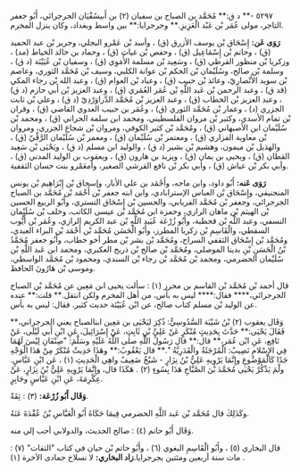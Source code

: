 ٥٢٩٧ -** د ق:** مُحَمَّد بن الصباح بن سفيان (٢) بن أَبيسُفْيَان الجرجرائي، أَبُو جعفر التاجر، مولى عُمَر بْن عَبْد الْعَزِيزِ.** وجرجرايا:** بين واسط وبغداد، وكان ينزل المخرم.

**رَوَى عَن:** إِسْحَاق بْن يوسف الأزرق (ق) ، وأسد بْن عَمْرو البجلي، وجرير بْن عبد الحميد (ق) ، وحاتم بْن إِسْمَاعِيل (ق) ، وحفص بْن غياث (ق) ، وحماد بن خالد الخياط (مد) ، وزكريا بْن منظور القرظي (ق) ، وسَعِيد بْن مسلمة الأُمَوِي (ق) ، وسفيان بْن عُيَيْنَة (د ق) ، وسلمة بْن صالح، وسُلَيْمان بْن الحكم بْن عوانة الكلبي، وسيف بْن مُحَمَّد الثوري، وعاصم بْن سويد الأَنْصارِيّ، وعائذ بْن حبيب (ق) ، وعباد بْن العوام (ق) ، وعبد الله بْن رجاء المكي (قد ق) ، وعبد الرحمن بْن عَبد اللَّهِ بْن عُمَر العُمَري (ق) ، وعبد العزيز بْن أَبي حازم (د ق) ، وعبد العزيز بْن الخطاب (ق) ، وعبد العزيز بْن مُحَمَّد الدَّراوَرْدِيّ (د ق) ، وعلي بْن ثابت الجزري (د) ، وعمار بْن مُحَمَّد الثوري (ق) ، وعُمَر بن حبيب العدوي القاضي (ق) ، وقران بْن تمام الأسدي، وكثير بْن مروان الفلسطيني، ومحمد ابن سلمة الحراني (ق) ، ومحمد بْن سُلَيْمان ابن الأصبهاني (ق) ، ومُحَمَّد بْن كثير الكوفي، ومروان بْن شجاع الجزري، ومروان بْن معاوية الفزاري (ق) ، ومعتمر بْن سُلَيْمان (ق) ، ومعمر بْن سُلَيْمان الرَّقِّيّ (ق) ، والهذيل بْن ميمون، وهشيم بْن بشير (د ق) ، والوليد ابن مسلم (د ق) ، ويَحْيَى بْن سَعِيد القطان (ق) ، ويحيى بن يمان (ق) ، ويزيد بن هارون (ق) ، ويعقوب بن الوليد المدني (ق) ، وأبي بكر بْن عياش (ق) ، وأبي بكر بْن نافع القرشي الصغير، وأمعَمْرو بنت حسان الثقفية.

**رَوَى عَنه:** أَبُو داود، وابن ماجه، وأَحْمَد بن علي الأبار، وإسحاق بْن إِبْرَاهِيم بْن يونس المنجنيقي، وإِسْحَاق بْن العباس الإسترابادي، وابن ابنه جعفر بْن أَحْمَد بْن مُحَمَّد بن الصباح الجرجرائي، وجعفر بْن مُحَمَّد الفريابي، والحسين بْن إِسْحَاق التستري، وأَبُو الربيع الحسين بْن الهيثم بْن ماهان الرازي، وحمزة ابن مُحَمَّد بْن عيسى الكاتب، وخلف بْن سُلَيْمان النسفي، وعبد اللَّه بْن قحطبة، وأَبُو زُرْعَة عُبَيد اللَّهِ بْن عبد الكريم الرازي، وعُمَر بْن أَيُّوب السقطي، والْقَاسِمِ بْن زكريا المطرز، وأَبُو الْحَسَن مُحَمَّد بْن أَحْمَد بْن البراء العبدي، ومُحَمَّد بْن إِسْحَاق الثقفي السراج، ومُحَمَّد بْن بشر بْن مطر أخو خطاب، وأَبُو جعفر مُحَمَّدُ بْنُ الْحَسَنِ بْنِ بدينا الموصلي، ومُحَمَّد بْن صالح بْن ذريح العكبري، ومحمد ابن عَبد اللَّهِ بْن سُلَيْمان الحضرمي، ومحمد بْن مُحَمَّد بْن رجاء بْن السندي، ومحمود بْن مُحَمَّد الواسطي، وموسى بْن هَارُونَ الحافظ.

قال أحمد بْن مُحَمَّد بْن القاسم بن محرز (١) : سألت يحيى ابن مَعِين عن مُحَمَّد بْن الصباح الجرجرائي،**** فقال:**** ليس به بأس، من أهل المخرم ولكن انتقل.** قلت:** عنده عن الوليد بْن مسلم كتاب صالح، عن ابْن عُيَيْنَة حديث كثير. فقال: ليس به بأس.

وَقَال يعقوب (٢) بْنُ شَيْبَة السَّدُوسِيُّ: ذُكِرَ ليَحْيَى بن مَعِين ابنالصباح يعني الجرجراني،** فَقَالَ يَحْيَى:** حَدَّثَ بِحَدِيثٍ مُنْكَرٍ عَنْ عَلِيِّ بْنِ ثَابِتٍ، عَنْ إِسْرَائِيلَ، عَنِ ابْنِ أَبي لَيْلَى، عَنْ نَافِع، عَنِ ابْن عُمَر،** قال:** قال رَسُولُ اللَّهِ صلى اللَّهُ عَلَيْهِ وسَلَّمَ: "صِنْفَانِ لِيْسَ لَهُمَا فِي الإِسْلامِ نَصِيبٌ: الْمُرْجَئَةُ والْقَدَرِيَّةُ ".** قال يَعْقُوبُ:** وهَذَا حَدِيثٌ مُنْكَرٌ مِنْ هَذَا الْوَجْهِ جَدًا كَالْمَوْضُوعِ وإِنَّمَا يَرْوِيهِ عَلِيُّ بْنُ نِزَارٍ - شَيْخٌ ضَعِيفٌ واهِي الْحَدِيثِ (١) ، عَن ابْنِ عَبَّاسٍ. ولْمَ يَذْكُرْ يَحْيَى مُحَمَّدَ بْنَ الصَّبَّاحِ هَذَا بِسُوءٍ (٢) . هَكَذَا قال، وإِنَّمَا يَرْوِيهِ عَلِيُّ بْنُ نِزَارٍ، عَنْ عِكْرِمَةَ، عَنِ ابْنِ عَبَّاسٍ وجَابِرٍ.

**وَقَال أَبُو زُرْعَة:** (٣) : ثِقَةٌ.

وكَذَلِكَ قال مُحَمَّد بْن عَبد اللَّهِ الحضرمي فِيمَا حَكَاهُ أَبُو الْعَبَّاسِ بْنُ عُقْدَةَ عَنَهُ.

وَقَال أَبُو حاتم (٤) : صالح الحديث، والدولابي أحب إلي منه.

قال البخاري (٥) ، وأَبُو الْقَاسِمِ البغوي (٦) ، وأَبُو حاتم بْن حبان في كتاب "الثقات" (٧) : مات سنة أربعين ومئتين بجرجرايا.**زاد البخاري:** لا نسلاخ جمادى الآخرة (١) .